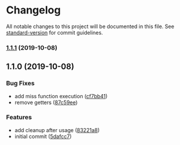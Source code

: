 # Changelog

All notable changes to this project will be documented in this file. See [standard-version](https://github.com/conventional-changelog/standard-version) for commit guidelines.

### [1.1.1](https://github.com/igorkamyshev/only-last/compare/v1.1.0...v1.1.1) (2019-10-08)



## 1.1.0 (2019-10-08)


### Bug Fixes

* add miss function execution ([cf7bb41](https://github.com/igorkamyshev/only-last/commit/cf7bb41))
* remove getters ([87c59ee](https://github.com/igorkamyshev/only-last/commit/87c59ee))


### Features

* add cleanup after usage ([83221a8](https://github.com/igorkamyshev/only-last/commit/83221a8))
* initial commit ([5dafcc7](https://github.com/igorkamyshev/only-last/commit/5dafcc7))
